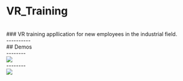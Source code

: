 # VR_Training
<br/>
### VR training appllication for new employees in the industrial field. <br/>
----------<br/>
## Demos<br/>
--------<br/>
<img src="https://github.com/haitamgrissen/VR_Training/blob/main/scene_part1.gif"/> <br/>
--------<br/>
<img src="https://github.com/haitamgrissen/VR_Training/blob/main/scene_part_2.gif"/> <br/>
